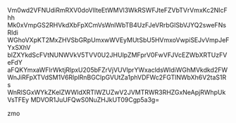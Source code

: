 Vm0wd2VFNUdiRmRXV0doVllteEtWMVl3WkRSWFJteFZVbTVrVmxKc2NIcFhh
Mk0xVmpGS2RHVkdXbFpXCmVsWnlWbTB4UzFJeVRrbGlSbVJYQ2sweFNsRldi
WGhoVXpKT2MxZHVSbGRpUmxwWVEyMUtSbU5HVmxoVwpiSEJvVmpJeFYxSXhV
blZXYkdScFVtNUNWVkV5TVV0U2JHUlpZMFprV0FwVFJVcEZWbXRTUzFVeFdY
aFQKYmxaWFlrWktjRlpxU205bFZrVjVUVlprYWxacldsWldiWGhMVkdkd2FW
WnJiRFpXTVdSM1V6RlplRnBGClpGVUtZa1phVDFWc2FGTlNWbXh6V2taS1Rs
WnRlSGxWYkZKelZWWldXRTlWZUZwV2JVMTRWR3RHZGxNeApjRWhpUkVsTFEy
MDVOR1JuUFQwS0NuZHJkUT09Cgp5a3g=

zmo